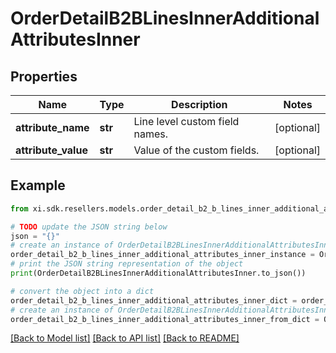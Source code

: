 # OrderDetailB2BLinesInnerAdditionalAttributesInner


## Properties

Name | Type | Description | Notes
------------ | ------------- | ------------- | -------------
**attribute_name** | **str** | Line level custom field names. | [optional] 
**attribute_value** | **str** | Value of the custom fields. | [optional] 

## Example

```python
from xi.sdk.resellers.models.order_detail_b2_b_lines_inner_additional_attributes_inner import OrderDetailB2BLinesInnerAdditionalAttributesInner

# TODO update the JSON string below
json = "{}"
# create an instance of OrderDetailB2BLinesInnerAdditionalAttributesInner from a JSON string
order_detail_b2_b_lines_inner_additional_attributes_inner_instance = OrderDetailB2BLinesInnerAdditionalAttributesInner.from_json(json)
# print the JSON string representation of the object
print(OrderDetailB2BLinesInnerAdditionalAttributesInner.to_json())

# convert the object into a dict
order_detail_b2_b_lines_inner_additional_attributes_inner_dict = order_detail_b2_b_lines_inner_additional_attributes_inner_instance.to_dict()
# create an instance of OrderDetailB2BLinesInnerAdditionalAttributesInner from a dict
order_detail_b2_b_lines_inner_additional_attributes_inner_from_dict = OrderDetailB2BLinesInnerAdditionalAttributesInner.from_dict(order_detail_b2_b_lines_inner_additional_attributes_inner_dict)
```
[[Back to Model list]](../README.md#documentation-for-models) [[Back to API list]](../README.md#documentation-for-api-endpoints) [[Back to README]](../README.md)


